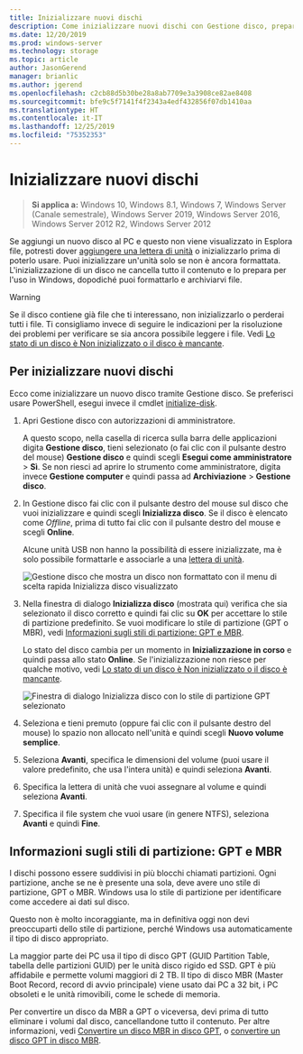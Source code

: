 ```yaml
---
title: Inizializzare nuovi dischi
description: Come inizializzare nuovi dischi con Gestione disco, preparandoli per l'uso. Include anche collegamenti alla risoluzione dei problemi.
ms.date: 12/20/2019
ms.prod: windows-server
ms.technology: storage
ms.topic: article
author: JasonGerend
manager: brianlic
ms.author: jgerend
ms.openlocfilehash: c2cb88d5b30be28a8ab7709e3a3908ce82ae8408
ms.sourcegitcommit: bfe9c5f7141f4f2343a4edf432856f07db1410aa
ms.translationtype: HT
ms.contentlocale: it-IT
ms.lasthandoff: 12/25/2019
ms.locfileid: "75352353"
---
```

# <a name="initialize-new-disks"></a>Inizializzare nuovi dischi

> **Si applica a:** Windows 10, Windows 8.1, Windows 7, Windows Server (Canale semestrale), Windows Server 2019, Windows Server 2016, Windows Server 2012 R2, Windows Server 2012

Se aggiungi un nuovo disco al PC e questo non viene visualizzato in Esplora file, potresti dover [aggiungere una lettera di unità](change-a-drive-letter.md) o inizializzarlo prima di poterlo usare. Puoi inizializzare un'unità solo se non è ancora formattata. L'inizializzazione di un disco ne cancella tutto il contenuto e lo prepara per l'uso in Windows, dopodiché puoi formattarlo e archiviarvi file.

> [!WARNING]
> Se il disco contiene già file che ti interessano, non inizializzarlo o perderai tutti i file. Ti consigliamo invece di seguire le indicazioni per la risoluzione dei problemi per verificare se sia ancora possibile leggere i file. Vedi [Lo stato di un disco è Non inizializzato o il disco è mancante](troubleshooting-disk-management.md#disks-that-are-missing-or-not-initialized-plus-general-troubleshooting-steps).

## <a name="to-initialize-new-disks"></a>Per inizializzare nuovi dischi

Ecco come inizializzare un nuovo disco tramite Gestione disco. Se preferisci usare PowerShell, esegui invece il cmdlet [initialize-disk](https://docs.microsoft.com/powershell/module/storage/initialize-disk).

1. Apri Gestione disco con autorizzazioni di amministratore.
 
    A questo scopo, nella casella di ricerca sulla barra delle applicazioni digita **Gestione disco**, tieni selezionato (o fai clic con il pulsante destro del mouse) **Gestione disco** e quindi scegli **Esegui come amministratore** > **Sì**. Se non riesci ad aprire lo strumento come amministratore, digita invece **Gestione computer** e quindi passa ad **Archiviazione** > **Gestione disco**.
1. In Gestione disco fai clic con il pulsante destro del mouse sul disco che vuoi inizializzare e quindi scegli **Inizializza disco**. Se il disco è elencato come *Offline*, prima di tutto fai clic con il pulsante destro del mouse e scegli **Online**.

     Alcune unità USB non hanno la possibilità di essere inizializzate, ma è solo possibile formattarle e associarle a una [lettera di unità](change-a-drive-letter.md).

    ![Gestione disco che mostra un disco non formattato con il menu di scelta rapida Inizializza disco visualizzato](media/uninitialized-disk.PNG)
2. Nella finestra di dialogo **Inizializza disco** (mostrata qui) verifica che sia selezionato il disco corretto e quindi fai clic su **OK** per accettare lo stile di partizione predefinito. Se vuoi modificare lo stile di partizione (GPT o MBR), vedi [Informazioni sugli stili di partizione: GPT e MBR](#about-partition-styles---gpt-and-mbr).

     Lo stato del disco cambia per un momento in **Inizializzazione in corso** e quindi passa allo stato **Online**. Se l'inizializzazione non riesce per qualche motivo, vedi [Lo stato di un disco è Non inizializzato o il disco è mancante](troubleshooting-disk-management.md#disks-that-are-missing-or-not-initialized-plus-general-troubleshooting-steps).

    ![Finestra di dialogo Inizializza disco con lo stile di partizione GPT selezionato](media/initialize-disk.PNG)

3. Seleziona e tieni premuto (oppure fai clic con il pulsante destro del mouse) lo spazio non allocato nell'unità e quindi scegli **Nuovo volume semplice**.
4. Seleziona **Avanti**, specifica le dimensioni del volume (puoi usare il valore predefinito, che usa l'intera unità) e quindi seleziona **Avanti**.
5. Specifica la lettera di unità che vuoi assegnare al volume e quindi seleziona **Avanti**.
6. Specifica il file system che vuoi usare (in genere NTFS), seleziona **Avanti** e quindi **Fine**.

## <a name="about-partition-styles---gpt-and-mbr"></a>Informazioni sugli stili di partizione: GPT e MBR

I dischi possono essere suddivisi in più blocchi chiamati partizioni. Ogni partizione, anche se ne è presente una sola, deve avere uno stile di partizione, GPT o MBR. Windows usa lo stile di partizione per identificare come accedere ai dati sul disco.

Questo non è molto incoraggiante, ma in definitiva oggi non devi preoccuparti dello stile di partizione, perché Windows usa automaticamente il tipo di disco appropriato.

La maggior parte dei PC usa il tipo di disco GPT (GUID Partition Table, tabella delle partizioni GUID) per le unità disco rigido ed SSD. GPT è più affidabile e permette volumi maggiori di 2 TB. Il tipo di disco MBR (Master Boot Record, record di avvio principale) viene usato dai PC a 32 bit, i PC obsoleti e le unità rimovibili, come le schede di memoria.

Per convertire un disco da MBR a GPT o viceversa, devi prima di tutto eliminare i volumi dal disco, cancellandone tutto il contenuto. Per altre informazioni, vedi [Convertire un disco MBR in disco GPT](change-an-mbr-disk-into-a-gpt-disk.md), o [convertire un disco GPT in disco MBR](change-a-gpt-disk-into-an-mbr-disk.md).